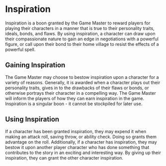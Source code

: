 # Inspiration
Inspiration is a boon granted by the Game Master to reward players for playing their characters in a manner that is true to their personality traits, ideals, bonds, and flaws. By using inspiration, a character can draw upon their compassionate nature to gain an edge in negotiations with a powerful figure, or call upon their bond to their home village to resist the effects of a powerful spell.

## Gaining Inspiration
The Game Master may choose to bestow inspiration upon a character for a variety of reasons. Generally, it is awarded when a character plays out their personality traits, gives in to the drawbacks of their flaws or bonds, or otherwise portrays their character in a compelling way. The Game Master will inform the players of how they can earn inspiration in the game. Inspiration is a singular boon - it cannot be stockpiled for later use.

## Using Inspiration
If a character has been granted inspiration, they may expend it when making an attack roll, saving throw, or ability check. Doing so grants them advantage on the roll. Additionally, if a character has inspiration, they may bestow it upon another player character who has done something that contributes to the story in an exciting and interesting way. By giving up their inspiration, they can grant the other character inspiration.
